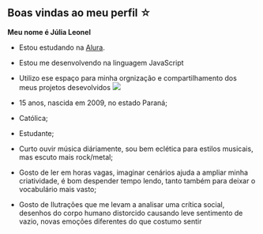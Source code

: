 ## Boas vindas ao meu perfil ☆

**Meu nome é Júlia Leonel**

- Estou estudando na [Alura](https://www.alura.com.br/).
- Estou me desenvolvendo na linguagem JavaScript
- Utilizo ese espaço para minha orgnização e compartilhamento dos meus projetos desevolvidos
![](https://media1.tenor.com/m/aVt3qyCkJ6IAAAAd/cellbit.gif)

- 15 anos, nascida em 2009, no estado Paraná;
- Católica;
- Estudante;
- Curto ouvir música diáriamente, sou bem eclética para estilos musicais, mas escuto mais rock/metal;
- Gosto de ler em horas vagas, imaginar cenários ajuda a ampliar minha criatividade, é bom despender tempo lendo, tanto também para deixar o vocabulário mais vasto;
- Gosto de Ilutrações que me levam a analisar uma crítica social, desenhos do corpo humano distorcido causando leve sentimento de vazio, novas emoções diferentes do que costumo sentir

